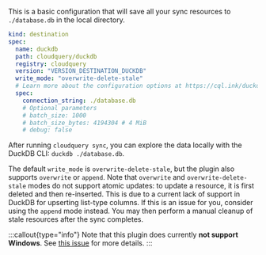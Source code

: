 This is a basic configuration that will save all your sync resources to `./database.db` in the local directory.

```yaml copy
kind: destination
spec:
  name: duckdb
  path: cloudquery/duckdb
  registry: cloudquery
  version: "VERSION_DESTINATION_DUCKDB"
  write_mode: "overwrite-delete-stale"
  # Learn more about the configuration options at https://cql.ink/duckdb_destination
  spec:
    connection_string: ./database.db
    # Optional parameters
    # batch_size: 1000
    # batch_size_bytes: 4194304 # 4 MiB
    # debug: false

```

After running `cloudquery sync`, you can explore the data locally with the DuckDB CLI: `duckdb ./database.db`.

The default `write_mode` is `overwrite-delete-stale`, but the plugin also supports `overwrite` or `append`. Note that `overwrite` and `overwrite-delete-stale` modes do not support atomic updates: to update a resource, it is first deleted and then re-inserted. This is due to a current lack of support in DuckDB for upserting list-type columns. If this is an issue for you, consider using the `append` mode instead. You may then perform a manual cleanup of stale resources after the sync completes.

:::callout{type="info"}
Note that this plugin does currently **not support Windows**. See [this issue](https://github.com/cloudquery/cloudquery/issues/8854) for more details.
:::